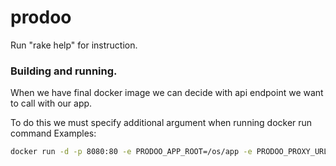 # prodoo

Run "rake help" for instruction.


### Building and running.

When we have final docker image we can decide with api endpoint we want to call with our app. 

To do this we must specify additional argument when running docker run command
Examples:
```sh
docker run -d -p 8080:80 -e PRODOO_APP_ROOT=/os/app -e PRODOO_PROXY_URL=http://odoo.olst.io -e OS_ENV=prd 721728311103.dkr.ecr.eu-west-1.amazonaws.com/oliverstore/prodoo:1.4.0
```
